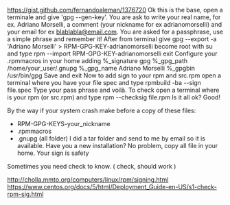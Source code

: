 https://gist.github.com/fernandoaleman/1376720
Ok this is the base, open a terminale and give 'gpg --gen-key'. You are ask to write your real name, for ex. Adriano Morselli, a comment (your nickname for ex adrianomorselli) and your email for ex blablabla@email.com. You are asked for a passphrase, use a simple phrase and remember it!
After from terminal give
gpg --export -a 'Adriano Morselli' > RPM-GPG-KEY-adrianomorselli
become root with su and type
rpm --import RPM-GPG-KEY-adrianomorselli
exit
Configure your .rpmmacros in your home adding
%_signature gpg
%_gpg_path /home/your_user/.gnupg
%_gpg_name Adriano Morselli
%_gpgbin /usr/bin/gpg
Save and exit
Now to add sign to your rpm and src.rpm open a terminal where you have your file spec and type
rpmbuild -ba --sign file.spec
Type your pass phrase and voilà. To check open a terminal where is your rpm (or src.rpm) and type
rpm --checksig file.rpm
Is it all ok? Good! 


By the way if your system crash make before a copy of these files:
- RPM-GPG-KEYS-your_nickname
- .rpmmacros
- .gnupg (all folder)
I did a tar folder and send to me by email so it is available. Have you a new installation? No problem, copy all file in your home. Your sign is safety 


Sometimes you need check to know. ( check, should work )

http://cholla.mmto.org/computers/linux/rpm/signing.html
https://www.centos.org/docs/5/html/Deployment_Guide-en-US/s1-check-rpm-sig.html




